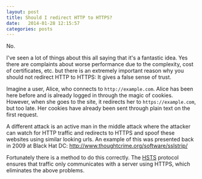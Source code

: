 ```yaml
---
layout: post
title: Should I redirect HTTP to HTTPS?
date:   2014-01-28 12:15:57
categories: posts
---
```


No.

I've seen a lot of things about this all saying that it's a fantastic idea. Yes there are complaints about worse performance due to the complexity, cost of certificates, etc. but there is an extremely important reason why you should not redirect HTTP to HTTPS: It gives a false sense of trust. 

Imagine a user, Alice, who connects to `http://example.com`. Alice has been here before and is already logged in through the magic of cookies. However, when she goes to the site, it redirects her to `https://example.com`, but too late. Her cookies have already been sent through plain text on the first request. 

A different attack is an active man in the middle attack where the attacker can watch for HTTP traffic and redirects to HTTPS and spoof these websites using similar looking urls. An example of this was presented back in 2009 at Black Hat DC: <http://www.thoughtcrime.org/software/sslstrip/>

Fortunately there is a method to do this correctly. The [HSTS](http://en.wikipedia.org/wiki/HTTP_Strict_Transport_Security) protocol ensures that traffic only communicates with a server using HTTPS, which eliminates the above problems. 
